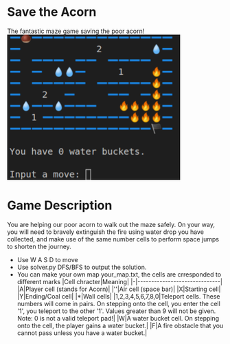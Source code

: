 # Save the Acorn
The fantastic maze game saving the poor acorn!    
<img src="https://github.com/ChristinChen233/SaveAcorn/blob/main/others/example_map.jpeg" width = "80%">

# Game Description
You are helping our poor acorn to walk out the maze safely. On your way, you will need to bravely extinguish the fire using water drop you have collected, and make use of the same number cells to perform space jumps to shorten the journey.
- Use W A S D to move
- Use solver.py DFS/BFS to output the solution.
- You can make your own map your_map.txt, the cells are crresponded to different marks
  |Cell chracter|Meaning|
  |-|------------------------------|
  |A|Player cell (stands for Acorn)|
  |''|Air cell (space bar)|
  |X|Starting cell|
  |Y|Ending/Coal cell|
  |*|Wall cells|
  |1,2,3,4,5,6,7,8,0|Teleport cells. These numbers will come in pairs. On stepping onto the cell, you enter the cell '1', you teleport to the other '1'. Values greater than 9 will not be given. Note: 0 is not a valid teleport pad!|
  |W|A water bucket cell. On stepping onto the cell, the player gains a water bucket.|
  |F|A fire obstacle that you cannot pass unless you have a water bucket.|
  

